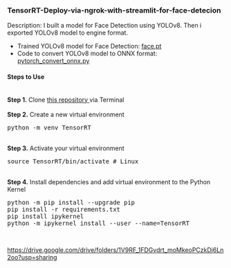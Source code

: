 ### TensorRT-Deploy-via-ngrok-with-streamlit-for-face-detecion
Description:
  I built a model for Face Detection using YOLOv8. Then i exported YOLOv8 model to engine format.
  - Trained YOLOv8 model for Face Detection: <a href= "https://drive.google.com/file/d/17BhPnTdBkKJH7UF6qD5dSp6E0Ag7dqFg/view?usp=sharing"> face.pt </a>
  - Code to convert YOLOv8 model to ONNX format:  <a href= "https://github.com/makhmudjumanazarov/TensorRT-Deploy-via-ngrok-with-streamlit-for-face-detecion/blob/main/pytorch_convert_onnx.py"> pytorch_convert_onnx.py </a>

#### Steps to Use
<br />
<b>Step 1.</b> Clone <a href= "https://github.com/makhmudjumanazarov/TensorRT-Deploy-via-ngrok-with-streamlit-for-face-detecion.git">this repository </a>
via Terminal
<br/><br/>
<b>Step 2.</b> Create a new virtual environment 
<pre>
python -m venv TensorRT
</pre> 
<br/>
<b>Step 3.</b> Activate your virtual environment
<pre>
source TensorRT/bin/activate # Linux
</pre>
<br/>
<b>Step 4.</b> Install dependencies and add virtual environment to the Python Kernel
<pre>
python -m pip install --upgrade pip
pip install -r requirements.txt 
pip install ipykernel
python -m ipykernel install --user --name=TensorRT
</pre>
<br/>


https://drive.google.com/drive/folders/1V9RF_1FDGvdrt_moMkeoPCzkDj6Ln2oo?usp=sharing
